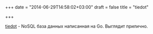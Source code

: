 +++
date = "2014-06-29T14:58:02+03:00"
draft = false
title = "tiedot"

+++

<p><a href="https://github.com/HouzuoGuo/tiedot">tiedot</a>&nbsp;- NoSQL база данных написанная на Go. Выглядит прилично.</p>

